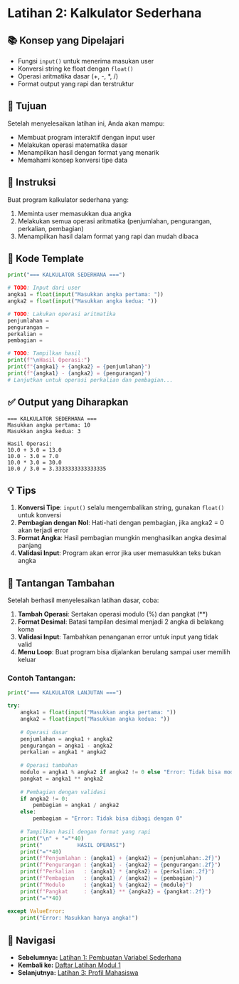 # Latihan 2: Kalkulator Sederhana

## 📚 Konsep yang Dipelajari
- Fungsi `input()` untuk menerima masukan user
- Konversi string ke float dengan `float()`
- Operasi aritmatika dasar (+, -, *, /)
- Format output yang rapi dan terstruktur

## 🎯 Tujuan
Setelah menyelesaikan latihan ini, Anda akan mampu:
- Membuat program interaktif dengan input user
- Melakukan operasi matematika dasar
- Menampilkan hasil dengan format yang menarik
- Memahami konsep konversi tipe data

## 📝 Instruksi

Buat program kalkulator sederhana yang:
1. Meminta user memasukkan dua angka
2. Melakukan semua operasi aritmatika (penjumlahan, pengurangan, perkalian, pembagian)
3. Menampilkan hasil dalam format yang rapi dan mudah dibaca

## 🔧 Kode Template

```python
print("=== KALKULATOR SEDERHANA ===")

# TODO: Input dari user
angka1 = float(input("Masukkan angka pertama: "))
angka2 = float(input("Masukkan angka kedua: "))

# TODO: Lakukan operasi aritmatika
penjumlahan = 
pengurangan = 
perkalian = 
pembagian = 

# TODO: Tampilkan hasil
print(f"\nHasil Operasi:")
print(f"{angka1} + {angka2} = {penjumlahan}")
print(f"{angka1} - {angka2} = {pengurangan}")
# Lanjutkan untuk operasi perkalian dan pembagian...
```

## ✅ Output yang Diharapkan

```
=== KALKULATOR SEDERHANA ===
Masukkan angka pertama: 10
Masukkan angka kedua: 3

Hasil Operasi:
10.0 + 3.0 = 13.0
10.0 - 3.0 = 7.0
10.0 * 3.0 = 30.0
10.0 / 3.0 = 3.3333333333333335
```

## 💡 Tips

1. **Konversi Tipe**: `input()` selalu mengembalikan string, gunakan `float()` untuk konversi
2. **Pembagian dengan Nol**: Hati-hati dengan pembagian, jika angka2 = 0 akan terjadi error
3. **Format Angka**: Hasil pembagian mungkin menghasilkan angka desimal panjang
4. **Validasi Input**: Program akan error jika user memasukkan teks bukan angka

## 🚀 Tantangan Tambahan

Setelah berhasil menyelesaikan latihan dasar, coba:

1. **Tambah Operasi**: Sertakan operasi modulo (%) dan pangkat (**)
2. **Format Desimal**: Batasi tampilan desimal menjadi 2 angka di belakang koma
3. **Validasi Input**: Tambahkan penanganan error untuk input yang tidak valid
4. **Menu Loop**: Buat program bisa dijalankan berulang sampai user memilih keluar

### Contoh Tantangan:
```python
print("=== KALKULATOR LANJUTAN ===")

try:
    angka1 = float(input("Masukkan angka pertama: "))
    angka2 = float(input("Masukkan angka kedua: "))
    
    # Operasi dasar
    penjumlahan = angka1 + angka2
    pengurangan = angka1 - angka2
    perkalian = angka1 * angka2
    
    # Operasi tambahan
    modulo = angka1 % angka2 if angka2 != 0 else "Error: Tidak bisa modulo dengan 0"
    pangkat = angka1 ** angka2
    
    # Pembagian dengan validasi
    if angka2 != 0:
        pembagian = angka1 / angka2
    else:
        pembagian = "Error: Tidak bisa dibagi dengan 0"
    
    # Tampilkan hasil dengan format yang rapi
    print("\n" + "="*40)
    print("           HASIL OPERASI")
    print("="*40)
    print(f"Penjumlahan : {angka1} + {angka2} = {penjumlahan:.2f}")
    print(f"Pengurangan : {angka1} - {angka2} = {pengurangan:.2f}")
    print(f"Perkalian   : {angka1} * {angka2} = {perkalian:.2f}")
    print(f"Pembagian   : {angka1} / {angka2} = {pembagian}")
    print(f"Modulo      : {angka1} % {angka2} = {modulo}")
    print(f"Pangkat     : {angka1} ** {angka2} = {pangkat:.2f}")
    print("="*40)
    
except ValueError:
    print("Error: Masukkan hanya angka!")
```

## 🔗 Navigasi
- **Sebelumnya:** [Latihan 1: Pembuatan Variabel Sederhana](./latihan1-variabel-sederhana.md)
- **Kembali ke:** [Daftar Latihan Modul 1](./README.md)
- **Selanjutnya:** [Latihan 3: Profil Mahasiswa](./latihan3-profil-mahasiswa.md)